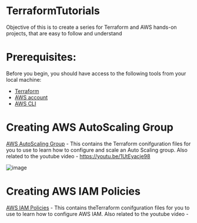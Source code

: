 # TerraformTutorials

Objective of this is to create a series for Terraform and AWS hands-on projects, that are easy to follow and understand

# **Prerequisites:**
Before you begin, you should have access to the following tools from your local machine: 

- [Terraform](https://developer.hashicorp.com/terraform/tutorials/aws-get-started/install-cli) 
- [AWS account](https://aws.amazon.com/) 
- [AWS CLI](https://docs.aws.amazon.com/cli/latest/userguide/getting-started-install.html)

# Creating AWS AutoScaling Group
[AWS AutoScaling Group](https://github.com/OklenCodes/Terraform-AWS-Tutorials/tree/main/AutoScalingGroup) - This contains the Terraform conifguration files for you to use to learn how to configure and scale an Auto Scaling group. Also related to the youtube video - https://youtu.be/1UtEyacje98

![image](https://github.com/user-attachments/assets/fed3f73d-1f9a-4f21-9a04-0c4014382052)

# Creating AWS IAM Policies 
[AWS IAM Policies](https://github.com/OklenCodes/Terraform-AWS-Tutorials/tree/main/IAMPolicies) - This contains theTerraform conifguration files for you to use to learn how to configure AWS IAM. Also related to the youtube video - 




